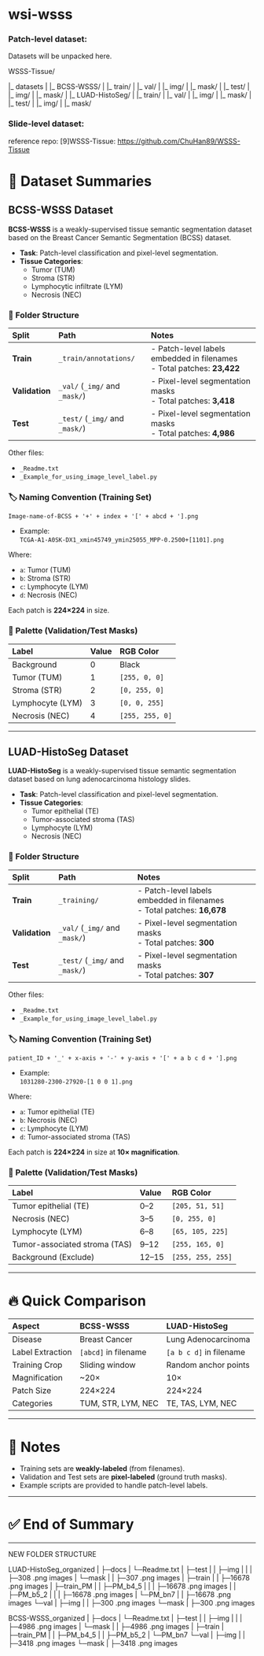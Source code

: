 # wsi-wsss

### Patch-level dataset:
Datasets will be unpacked here.

WSSS-Tissue/

|_ datasets
|     |_ BCSS-WSSS/
|         |_ train/
|         |_ val/
|             |_ img/
|             |_ mask/
|         |_ test/
|             |_ img/
|             |_ mask/
|     |_ LUAD-HistoSeg/
|         |_ train/
|         |_ val/
|             |_ img/
|             |_ mask/
|         |_ test/
|             |_ img/
|             |_ mask/ 


### Slide-level dataset:




reference repo: 
[9]WSSS-Tissue:  https://github.com/ChuHan89/WSSS-Tissue 

# 📄 Dataset Summaries

## BCSS-WSSS Dataset

**BCSS-WSSS** is a weakly-supervised tissue semantic segmentation dataset based on the Breast Cancer Semantic Segmentation (BCSS) dataset.

- **Task**: Patch-level classification and pixel-level segmentation.
- **Tissue Categories**:
  - Tumor (TUM)
  - Stroma (STR)
  - Lymphocytic infiltrate (LYM)
  - Necrosis (NEC)

### 📂 Folder Structure

| Split | Path | Notes |
|:---|:---|:---|
| **Train** | `_train/annotations/` | - Patch-level labels embedded in filenames<br>- Total patches: **23,422** |
| **Validation** | `_val/` (`_img/` and `_mask/`) | - Pixel-level segmentation masks<br>- Total patches: **3,418** |
| **Test** | `_test/` (`_img/` and `_mask/`) | - Pixel-level segmentation masks<br>- Total patches: **4,986** |

Other files:
- `_Readme.txt`
- `_Example_for_using_image_level_label.py`

### 🏷️ Naming Convention (Training Set)

```
Image-name-of-BCSS + '+' + index + '[' + abcd + '].png
```
- Example:  
  `TCGA-A1-A0SK-DX1_xmin45749_ymin25055_MPP-0.2500+[1101].png`

Where:
- `a`: Tumor (TUM)
- `b`: Stroma (STR)
- `c`: Lymphocyte (LYM)
- `d`: Necrosis (NEC)

Each patch is **224×224** in size.

### 🎨 Palette (Validation/Test Masks)

| Label | Value | RGB Color |
|:---|:---|:---|
| Background | 0 | Black |
| Tumor (TUM) | 1 | `[255, 0, 0]` |
| Stroma (STR) | 2 | `[0, 255, 0]` |
| Lymphocyte (LYM) | 3 | `[0, 0, 255]` |
| Necrosis (NEC) | 4 | `[255, 255, 0]` |

---

## LUAD-HistoSeg Dataset

**LUAD-HistoSeg** is a weakly-supervised tissue semantic segmentation dataset based on lung adenocarcinoma histology slides.

- **Task**: Patch-level classification and pixel-level segmentation.
- **Tissue Categories**:
  - Tumor epithelial (TE)
  - Tumor-associated stroma (TAS)
  - Lymphocyte (LYM)
  - Necrosis (NEC)

### 📂 Folder Structure

| Split | Path | Notes |
|:---|:---|:---|
| **Train** | `_training/` | - Patch-level labels embedded in filenames<br>- Total patches: **16,678** |
| **Validation** | `_val/` (`_img/` and `_mask/`) | - Pixel-level segmentation masks<br>- Total patches: **300** |
| **Test** | `_test/` (`_img/` and `_mask/`) | - Pixel-level segmentation masks<br>- Total patches: **307** |

Other files:
- `_Readme.txt`
- `_Example_for_using_image_level_label.py`

### 🏷️ Naming Convention (Training Set)

```
patient_ID + '_' + x-axis + '-' + y-axis + '[' + a b c d + '].png
```
- Example:  
  `1031280-2300-27920-[1 0 0 1].png`

Where:
- `a`: Tumor epithelial (TE)
- `b`: Necrosis (NEC)
- `c`: Lymphocyte (LYM)
- `d`: Tumor-associated stroma (TAS)

Each patch is **224×224** in size at **10× magnification**.

### 🎨 Palette (Validation/Test Masks)

| Label | Value | RGB Color |
|:---|:---|:---|
| Tumor epithelial (TE) | 0–2 | `[205, 51, 51]` |
| Necrosis (NEC) | 3–5 | `[0, 255, 0]` |
| Lymphocyte (LYM) | 6–8 | `[65, 105, 225]` |
| Tumor-associated stroma (TAS) | 9–12 | `[255, 165, 0]` |
| Background (Exclude) | 12–15 | `[255, 255, 255]` |

---

# 🔥 Quick Comparison

| Aspect | BCSS-WSSS | LUAD-HistoSeg |
|:---|:---|:---|
| Disease | Breast Cancer | Lung Adenocarcinoma |
| Label Extraction | `[abcd]` in filename | `[a b c d]` in filename |
| Training Crop | Sliding window | Random anchor points |
| Magnification | ~20× | 10× |
| Patch Size | 224×224 | 224×224 |
| Categories | TUM, STR, LYM, NEC | TE, TAS, LYM, NEC |

---

# 📌 Notes
- Training sets are **weakly-labeled** (from filenames).
- Validation and Test sets are **pixel-labeled** (ground truth masks).
- Example scripts are provided to handle patch-level labels.

---

# ✅ End of Summary

------
NEW FOLDER STRUCTURE

LUAD-HistoSeg_organized
|   ├─docs
|       └─Readme.txt
|   ├─test
|   |   ├─img
|   |   |   ├─308 .png images
|       └─mask
|       |   ├─307 .png images
|   ├─train
|   |   ├─16678 .png images
|   ├─train_PM
|   |   ├─PM_b4_5
|   |   |   ├─16678 .png images
|   |   ├─PM_b5_2
|   |   |   ├─16678 .png images
|       └─PM_bn7
|       |   ├─16678 .png images
    └─val
    |   ├─img
    |   |   ├─300 .png images
        └─mask
        |   ├─300 .png images 

BCSS-WSSS_organized
|   ├─docs
|       └─Readme.txt
|   ├─test
|   |   ├─img
|   |   |   ├─4986 .png images
|       └─mask
|       |   ├─4986 .png images
|   ├─train
|   ├─train_PM
|   |   ├─PM_b4_5
|   |   ├─PM_b5_2
|       └─PM_bn7
    └─val
    |   ├─img
    |   |   ├─3418 .png images
        └─mask
        |   ├─3418 .png images
